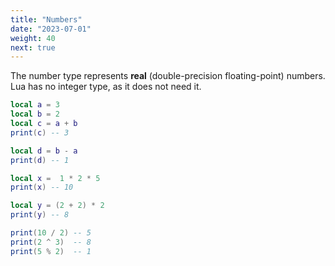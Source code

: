```yaml
---
title: "Numbers"
date: "2023-07-01"
weight: 40
next: true
---
```


The number type represents **real** (double-precision floating-point) numbers.
Lua has no integer type, as it does not need it.

```lua
local a = 3
local b = 2
local c = a + b
print(c) -- 3

local d = b - a
print(d) -- 1

local x =  1 * 2 * 5
print(x) -- 10

local y = (2 + 2) * 2
print(y) -- 8

print(10 / 2) -- 5
print(2 ^ 3)  -- 8
print(5 % 2)  -- 1
```
